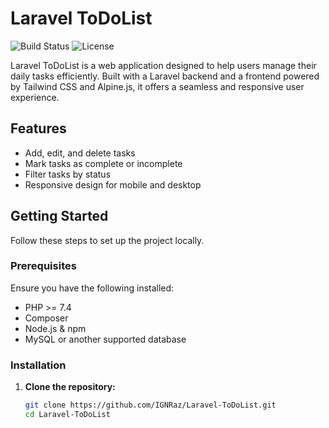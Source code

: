 # Laravel ToDoList

![Build Status](https://img.shields.io/github/actions/workflow/status/IGNRaz/Laravel-ToDoList/ci.yml)
![License](https://img.shields.io/github/license/IGNRaz/Laravel-ToDoList)

Laravel ToDoList is a web application designed to help users manage their daily tasks efficiently. Built with a Laravel backend and a frontend powered by Tailwind CSS and Alpine.js, it offers a seamless and responsive user experience.

## Features

- Add, edit, and delete tasks
- Mark tasks as complete or incomplete
- Filter tasks by status
- Responsive design for mobile and desktop

## Getting Started

Follow these steps to set up the project locally.

### Prerequisites

Ensure you have the following installed:

- PHP >= 7.4
- Composer
- Node.js & npm
- MySQL or another supported database

### Installation

1. **Clone the repository:**

   ```bash
   git clone https://github.com/IGNRaz/Laravel-ToDoList.git
   cd Laravel-ToDoList
